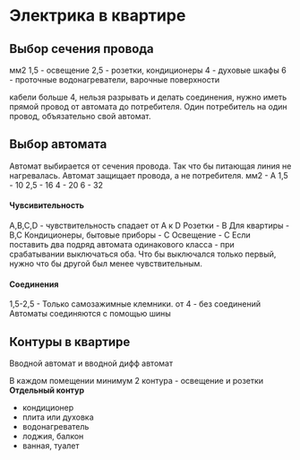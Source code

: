 Электрика в квартире
=

## Выбор сечения провода
мм2
1,5 - освещение
2,5 - розетки, кондиционеры
4 - духовые шкафы
6 - проточные водонагреватели, варочные поверхности


кабели больше 4, нельзя разрывать и делать соединения, нужно иметь прямой провод от автомата до потребителя. Один потребитель на один провод, объязательно свой автомат.

## Выбор автомата
Автомат выбирается от сечения провода. Так что бы питающая линия не нагревалась.
Автомат защищает провода, а не потребителя.
мм2 - А
1,5 - 10
2,5 - 16
4 - 20
6 - 32

#### Чувсивительность
A,B,C,D - чувствительность спадает от А к D
Розетки - B
Для квартиры - B,C
Кондиционеры, бытовые приборы - С
Освещение - С
Если поставить два подряд автомата одинакового класса - при срабатывании выключаться оба.
Что бы выключался только первый, нужно что бы другой был менее чувствительным.

#### Соединения

1,5-2,5 - Только самозажимные клемники.
от 4 - без соединений
Автоматы соединяются с помощью шины


## Контуры в квартире
Вводной автомат и вводной дифф автомат

В каждом помещении минимум 2 контура - освещение и розетки
**Отдельный контур**
 - кондиционер
 - плита или духовка
 - водонагреватель
 - лоджия, балкон
 - ванная, туалет